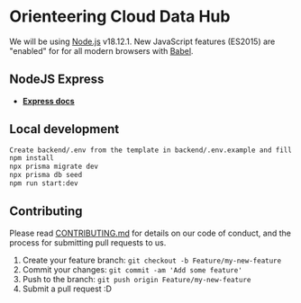 # Orienteering Cloud Data Hub

We will be using [Node.js](https://nodejs.org/) v18.12.1.
New JavaScript features (ES2015) are "enabled" for for all modern browsers with [Babel](https://babeljs.io/).

## NodeJS Express

- **[Express docs](https://expressjs.com/en/starter/hello-world.html)**

## Local development

```bash
Create backend/.env from the template in backend/.env.example and fill in the credentials to your database and keys to 3rd party.
npm install
npx prisma migrate dev
npx prisma db seed
npm run start:dev
```

## Contributing

Please read [CONTRIBUTING.md](./CONTRIBUTING.md) for details on our code of conduct, and the process for submitting pull requests to us.

1. Create your feature branch: `git checkout -b Feature/my-new-feature`
2. Commit your changes: `git commit -am 'Add some feature'`
3. Push to the branch: `git push origin Feature/my-new-feature`
4. Submit a pull request :D
